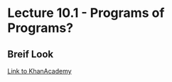 # Lecture 10.1 - Programs of Programs?

## Breif Look

[Link to KhanAcademy](https://www.khanacademy.org/computing/computer-programming/programming#intro-to-programming)
